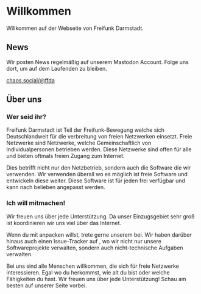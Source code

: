 # Willkommen

Willkommen auf der Webseite von Freifunk Darmstadt.

## News

Wir posten News regelmäßig auf unserem Mastodon Account. Folge uns dort, um auf dem Laufenden zu bleiben.

[chaos.social/@ffda](https://chaos.social/@ffda)

## Über uns

### Wer seid ihr?

Freifunk Darmstadt ist Teil der Freifunk-Bewegung welche sich Deutschlandweit für die verbreitung von freien Netzwerken einsetzt.
Freie Netzwerke sind Netzwerke, welche Gemeinschaftlich von Individualpersonen betrieben werden. Diese Netzwerke sind offen für alle
und bieten oftmals freien Zugang zum Internet.

Dies betrifft nicht nur den Netzbetrieb, sondern auch die Software die wir verwenden. Wir verwenden überall wo es möglich ist freie Software
und entwickeln diese weiter. Diese Software ist für jeden frei verfügbar und kann nach belieben angepasst werden.

<Example icons with Links>

### Ich will mitmachen!

Wir freuen uns über jede Unterstützung. Da unser Einzugsgebiet sehr groß ist koordinieren wir uns viel über das Internet.

Wenn du mit anpacken willst, trete gerne unserem <Chat> bei. Wir haben darüber hinaus auch einen Issue-Tracker auf <Github>,
wo wir nicht nur unsere Softwareprojekte verwalten, sondern auch nicht-technische Aufgaben verwalten.

Bei uns sind alle Menschen willkommen, die sich für freie Netzwerke interessieren. Egal wo du herkommst, wie alt du bist oder welche
Fähigkeiten du hast. Wir freuen uns über jede Unterstützung! Schau am besten auf unserer <Mitmachen> Seite vorbei.